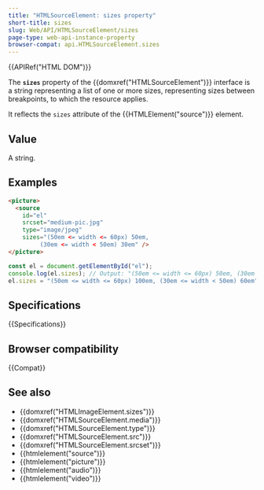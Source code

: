 ```yaml
---
title: "HTMLSourceElement: sizes property"
short-title: sizes
slug: Web/API/HTMLSourceElement/sizes
page-type: web-api-instance-property
browser-compat: api.HTMLSourceElement.sizes
---
```


{{APIRef("HTML DOM")}}

The **`sizes`** property of the {{domxref("HTMLSourceElement")}} interface is a string representing a list of one or more sizes, representing sizes between breakpoints, to which the resource applies.

It reflects the `sizes` attribute of the {{HTMLElement("source")}} element.

## Value

A string.

## Examples

```html
<picture>
  <source
    id="el"
    srcset="medium-pic.jpg"
    type="image/jpeg"
    sizes="(50em <= width <= 60px) 50em,
         (30em <= width < 50em) 30em" />
</picture>
```

```js
const el = document.getElementById("el");
console.log(el.sizes); // Output: "(50em <= width <= 60px) 50em, (30em <= width < 50em) 30em"
el.sizes = "(50em <= width <= 60px) 100em, (30em <= width < 50em) 60em"; // Updates the sizes value
```

## Specifications

{{Specifications}}

## Browser compatibility

{{Compat}}

## See also

- {{domxref("HTMLImageElement.sizes")}}
- {{domxref("HTMLSourceElement.media")}}
- {{domxref("HTMLSourceElement.type")}}
- {{domxref("HTMLSourceElement.src")}}
- {{domxref("HTMLSourceElement.srcset")}}
- {{htmlelement("source")}}
- {{htmlelement("picture")}}
- {{htmlelement("audio")}}
- {{htmlelement("video")}}
